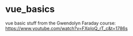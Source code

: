 # vue_basics
vue basic stuff from the Gwendolyn Faraday course:
https://www.youtube.com/watch?v=FXpIoQ_rT_c&t=1786s
